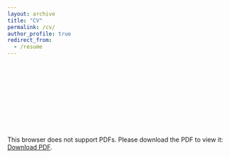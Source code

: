 ```yaml
---
layout: archive
title: "CV"
permalink: /cv/
author_profile: true
redirect_from:
  - /resume
---
```


<object data="SaraMoshtari_Resume_Sep2021.pdf" type="application/pdf" width="700px" height="700px">
    <embed src="SaraMoshtari_Resume_Sep2021.pdf">
        <p>This browser does not support PDFs. Please download the PDF to view it: <a href="http://yoursite.com/the.pdf">Download PDF</a>.</p>
    </embed>
</object>
